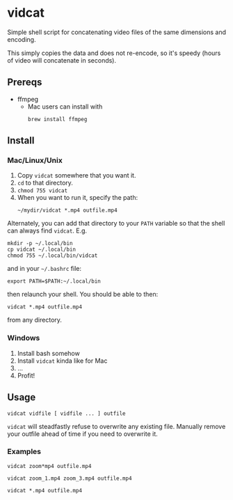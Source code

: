 # vidcat

Simple shell script for concatenating video files of the same dimensions
and encoding.

This simply copies the data and does not re-encode, so it's speedy
(hours of video will concatenate in seconds).

## Prereqs

* ffmpeg
  * Mac users can install with
    ```
    brew install ffmpeg
    ```

## Install

### Mac/Linux/Unix

1. Copy `vidcat` somewhere that you want it.
2. `cd` to that directory.
3. `chmod 755 vidcat`
4. When you want to run it, specify the path:
   ```
   ~/mydir/vidcat *.mp4 outfile.mp4
   ```

Alternately, you can add that directory to your `PATH` variable so that
the shell can always find `vidcat`. E.g.

```
mkdir -p ~/.local/bin
cp vidcat ~/.local/bin
chmod 755 ~/.local/bin/vidcat
```
and in your `~/.bashrc` file:

```
export PATH=$PATH:~/.local/bin
```

then relaunch your shell. You should be able to then:

```
vidcat *.mp4 outfile.mp4
```

from any directory.

### Windows

1. Install bash somehow
2. Install `vidcat` kinda like for Mac
3. ...
4. Profit!


## Usage

```
vidcat vidfile [ vidfile ... ] outfile
```

`vidcat` will steadfastly refuse to overwrite any existing file.
Manually remove your outfile ahead of time if you need to overwrite it.

### Examples

```
vidcat zoom*mp4 outfile.mp4

vidcat zoom_1.mp4 zoom_3.mp4 outfile.mp4

vidcat *.mp4 outfile.mp4
```

